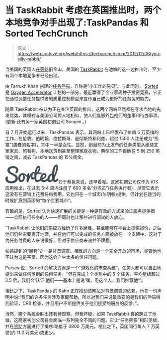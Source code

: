 # 当 TaskRabbit 考虑在英国推出时，两个本地竞争对手出现了:TaskPandas 和 Sorted TechCrunch

> 原文：<https://web.archive.org/web/https://techcrunch.com/2012/12/06/you-silly-rabbit/>

当美国的英国人[在等待](https://web.archive.org/web/20221001162616/https://beta.techcrunch.com/2012/03/15/taskrabbit-international-growth/)旧金山，美国的 [TaskRabbit](https://web.archive.org/web/20221001162616/http://www.crunchbase.com/company/taskrabbit) 在池塘的这一边推出时，至少有两个本地竞争者已经出现。

由 Farrukh Khan 创建的[任务熊猫](https://web.archive.org/web/20221001162616/http://www.taskpandas.com/ "TaskPandas")，自称是“小工作的易贝”。与此同时， [Sorted](https://web.archive.org/web/20221001162616/http://getsortedapp.com/) 是 [Oxygen Accelerator](https://web.archive.org/web/20221001162616/https://beta.techcrunch.com/2011/05/09/new-uk-programme-joins-the-accelerator-vogue-offers-evergreen-funding/) 计划的一部分，最近赢得了企业家周种子投资竞赛，它正在通过调整任务提供者的质量控制模型来宣传自己成为更好的任务兔的能力。

随着 TaskRabbit 被认为正在关注英国的推出，这两个网站显然都在寻求当地的先发优势，其模式与美国公司惊人地相似，使人们能够外包他们的差事和待办事项。(更新:还有另一家英国初创公司 Sooqini 。)

自 7 月开始运行以来，TaskPandas 表示，其网站上已经发布了价值 5 万英镑的工作，在伦敦、伯明翰、格拉斯哥、曼彻斯特和利兹，超过 1500 人注册成为“熊猫”(愚蠢的名字)，其中一半是女性。显然，到目前为止发布的任务类型从组装宜家家具、照看狗、本地送货到甚至整理家庭衣物，典型的工作报酬在 5 到 250 英镑之间，减去 TaskPandas 的 15%佣金。

![logo-1](img/4285f930bea39c07a2b188411287c9e2.png)对于蔡邕来说，还早着呢。这家初创公司仅作为 iOS 应用推出，在过去 3-4 周内注册了 600 多名“分拣员”(任务执行者)，尽管它表示这没有在营销上花费任何费用。它也只在一个城市(伯明翰)提供，但计划在适当的时候扩展到英国的“每个主要城市”。

有趣的是，Sorted 认为快速扩展的关键是一种更有效的方式来验证服务提供商——实际执行任务的人——但同时也让那些进行调试的人放心。

“TaskRabbit 让他们的供应方经历了许多磨难，甚至能够在平台上提供报价，之后他们仍然需要离开地面，并在他们可以完成的任务方面被放在一个支架中。这对于为任务付费的人来说很好，但对于供应商来说并不理想。

帕茜提到的“圈套”之一是背景调查。相反的方向是一个完全开放的市场，尽管他也不认为这是答案，因为这会产生太多的信任问题。

Pursey 说，Sorted 的解决方案是一个“游戏化的审查系统”，任何人都可以自由地提出来做任何类别的任何任务，“但在完成 1 个类别中的 5 个任务，平均星级超过 3.5 后，我们会‘认证’他们——基本上是说‘嘿，用这个人，我们推荐他’”。

相比之下，TaskPandas 的 Kahn 正在推动该网站对背景调查的依赖。他在一份声明中说:“我们的许多任务涉及家庭帮助，所以对我们来说最重要的是我们的熊猫得到验证，CRB 检查，并且用户不断提供关于他们接受的服务的反馈。”。

当然，哪个系统会胜出还有待观察。但我怀疑，如果 TaskRabbit 真的跨过了池塘，这两家初创公司将会面临一系列完全不同的问题。它让“任务熊猫”相形见绌，并在[资助](https://web.archive.org/web/20221001162616/https://beta.techcrunch.com/2012/07/23/taskrabbit-gets-13m-from-founders-fund-and-others-to-revolutionize-the-worlds-labor-force/)方面进行了排序:略低于 3800 万美元，相比之下，英国同行每人 7 万英镑(约 11.2 万美元)或更少。